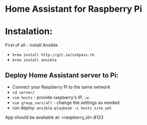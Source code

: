 # Home Assistant for Raspberry Pi

# Instalation:
First of all - install Ansible
* `brew install http://git.io/sshpass.rb`
* `brew install ansible`

## Deploy Home Assistant server to Pi:
* Connect your Raspberry Pi to the same network
* `cd server/`
* `vim hosts` - provide raspberry's IP, `:w`
* `vim group_vars/all` - change the settings as needed
* run deploy: `ansible-playbook -i hosts site.yml`

App should be available at: <raspberry_id>:8123 

